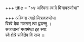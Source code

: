 +++
title = "०४ अश्विना त्वाग्रे मित्रावरुणोभा"

+++
अश्विना त्वाग्रे मित्रावरुणोभा  
विश्वे देवा मरुतस् त्वा ह्वयन्तु ।  
सजातानां मध्यमेष्ठा इह स्याः  
स्वे क्षेत्रे सवितेव वि राज ॥